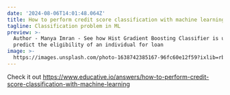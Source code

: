 ```yaml
---
date: '2024-08-06T14:01:48.064Z'
title: How to perform credit score classification with machine learning
tagline: Classification problem in ML
preview: >-
  Author - Manya Imran - See how Hist Gradient Boosting Classifier is used to
  predict the eligibility of an individual for loan
image: >-
  https://images.unsplash.com/photo-1638742385167-96fc60e12f59?ixlib=rb-1.2.1&ixid=MnwxMjA3fDB8MHxwaG90by1wYWdlfHx8fGVufDB8fHx8&auto=format&fit=crop&w=1632&q=80
---
```

Check it out https://www.educative.io/answers/how-to-perform-credit-score-classification-with-machine-learning

